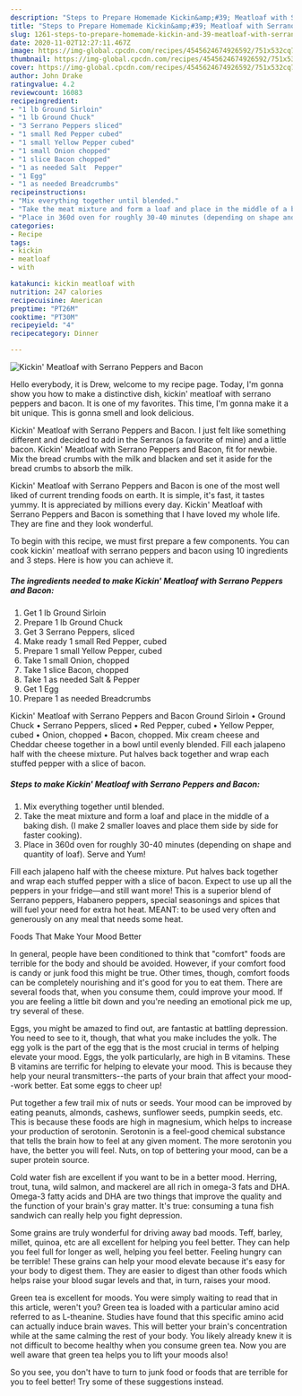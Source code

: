 ```yaml
---
description: "Steps to Prepare Homemade Kickin&amp;#39; Meatloaf with Serrano Peppers and Bacon"
title: "Steps to Prepare Homemade Kickin&amp;#39; Meatloaf with Serrano Peppers and Bacon"
slug: 1261-steps-to-prepare-homemade-kickin-and-39-meatloaf-with-serrano-peppers-and-bacon
date: 2020-11-02T12:27:11.467Z
image: https://img-global.cpcdn.com/recipes/4545624674926592/751x532cq70/kickin-meatloaf-with-serrano-peppers-and-bacon-recipe-main-photo.jpg
thumbnail: https://img-global.cpcdn.com/recipes/4545624674926592/751x532cq70/kickin-meatloaf-with-serrano-peppers-and-bacon-recipe-main-photo.jpg
cover: https://img-global.cpcdn.com/recipes/4545624674926592/751x532cq70/kickin-meatloaf-with-serrano-peppers-and-bacon-recipe-main-photo.jpg
author: John Drake
ratingvalue: 4.2
reviewcount: 16083
recipeingredient:
- "1 lb Ground Sirloin"
- "1 lb Ground Chuck"
- "3 Serrano Peppers sliced"
- "1 small Red Pepper cubed"
- "1 small Yellow Pepper cubed"
- "1 small Onion chopped"
- "1 slice Bacon chopped"
- "1 as needed Salt  Pepper"
- "1 Egg"
- "1 as needed Breadcrumbs"
recipeinstructions:
- "Mix everything together until blended."
- "Take the meat mixture and form a loaf and place in the middle of a baking dish. (I make 2 smaller loaves and place them side by side for faster cooking)."
- "Place in 360d oven for roughly 30-40 minutes (depending on shape and quantity of loaf). Serve and Yum!"
categories:
- Recipe
tags:
- kickin
- meatloaf
- with

katakunci: kickin meatloaf with 
nutrition: 247 calories
recipecuisine: American
preptime: "PT26M"
cooktime: "PT30M"
recipeyield: "4"
recipecategory: Dinner

---
```



![Kickin&#39; Meatloaf with Serrano Peppers and Bacon](https://img-global.cpcdn.com/recipes/4545624674926592/751x532cq70/kickin-meatloaf-with-serrano-peppers-and-bacon-recipe-main-photo.jpg)

Hello everybody, it is Drew, welcome to my recipe page. Today, I'm gonna show you how to make a distinctive dish, kickin&#39; meatloaf with serrano peppers and bacon. It is one of my favorites. This time, I'm gonna make it a bit unique. This is gonna smell and look delicious.

Kickin&#39; Meatloaf with Serrano Peppers and Bacon. I just felt like something different and decided to add in the Serranos (a favorite of mine) and a little bacon. Kickin&#39; Meatloaf with Serrano Peppers and Bacon, fit for newbie. Mix the bread crumbs with the milk and blacken and set it aside for the bread crumbs to absorb the milk.

Kickin&#39; Meatloaf with Serrano Peppers and Bacon is one of the most well liked of current trending foods on earth. It is simple, it's fast, it tastes yummy. It is appreciated by millions every day. Kickin&#39; Meatloaf with Serrano Peppers and Bacon is something that I have loved my whole life. They are fine and they look wonderful.


To begin with this recipe, we must first prepare a few components. You can cook kickin&#39; meatloaf with serrano peppers and bacon using 10 ingredients and 3 steps. Here is how you can achieve it.

<!--inarticleads1-->

##### The ingredients needed to make Kickin&#39; Meatloaf with Serrano Peppers and Bacon:

1. Get 1 lb Ground Sirloin
1. Prepare 1 lb Ground Chuck
1. Get 3 Serrano Peppers, sliced
1. Make ready 1 small Red Pepper, cubed
1. Prepare 1 small Yellow Pepper, cubed
1. Take 1 small Onion, chopped
1. Take 1 slice Bacon, chopped
1. Take 1 as needed Salt &amp; Pepper
1. Get 1 Egg
1. Prepare 1 as needed Breadcrumbs


Kickin&#39; Meatloaf with Serrano Peppers and Bacon Ground Sirloin • Ground Chuck • Serrano Peppers, sliced • Red Pepper, cubed • Yellow Pepper, cubed • Onion, chopped • Bacon, chopped. Mix cream cheese and Cheddar cheese together in a bowl until evenly blended. Fill each jalapeno half with the cheese mixture. Put halves back together and wrap each stuffed pepper with a slice of bacon. 

<!--inarticleads2-->

##### Steps to make Kickin&#39; Meatloaf with Serrano Peppers and Bacon:

1. Mix everything together until blended.
1. Take the meat mixture and form a loaf and place in the middle of a baking dish. (I make 2 smaller loaves and place them side by side for faster cooking).
1. Place in 360d oven for roughly 30-40 minutes (depending on shape and quantity of loaf). Serve and Yum!


Fill each jalapeno half with the cheese mixture. Put halves back together and wrap each stuffed pepper with a slice of bacon. Expect to use up all the peppers in your fridge—and still want more! This is a superior blend of Serrano peppers, Habanero peppers, special seasonings and spices that will fuel your need for extra hot heat. MEANT: to be used very often and generously on any meal that needs some heat. 

Foods That Make Your Mood Better


In general, people have been conditioned to think that "comfort" foods are terrible for the body and should be avoided. However, if your comfort food is candy or junk food this might be true. Other times, though, comfort foods can be completely nourishing and it's good for you to eat them. There are several foods that, when you consume them, could improve your mood. If you are feeling a little bit down and you're needing an emotional pick me up, try several of these.

Eggs, you might be amazed to find out, are fantastic at battling depression. You need to see to it, though, that what you make includes the yolk. The egg yolk is the part of the egg that is the most crucial in terms of helping elevate your mood. Eggs, the yolk particularly, are high in B vitamins. These B vitamins are terrific for helping to elevate your mood. This is because they help your neural transmitters--the parts of your brain that affect your mood--work better. Eat some eggs to cheer up!

Put together a few trail mix of nuts or seeds. Your mood can be improved by eating peanuts, almonds, cashews, sunflower seeds, pumpkin seeds, etc. This is because these foods are high in magnesium, which helps to increase your production of serotonin. Serotonin is a feel-good chemical substance that tells the brain how to feel at any given moment. The more serotonin you have, the better you will feel. Nuts, on top of bettering your mood, can be a super protein source.

Cold water fish are excellent if you want to be in a better mood. Herring, trout, tuna, wild salmon, and mackerel are all rich in omega-3 fats and DHA. Omega-3 fatty acids and DHA are two things that improve the quality and the function of your brain's gray matter. It's true: consuming a tuna fish sandwich can really help you fight depression. 

Some grains are truly wonderful for driving away bad moods. Teff, barley, millet, quinoa, etc are all excellent for helping you feel better. They can help you feel full for longer as well, helping you feel better. Feeling hungry can be terrible! These grains can help your mood elevate because it's easy for your body to digest them. They are easier to digest than other foods which helps raise your blood sugar levels and that, in turn, raises your mood.

Green tea is excellent for moods. You were simply waiting to read that in this article, weren't you? Green tea is loaded with a particular amino acid referred to as L-theanine. Studies have found that this specific amino acid can actually induce brain waves. This will better your brain's concentration while at the same calming the rest of your body. You likely already knew it is not difficult to become healthy when you consume green tea. Now you are well aware that green tea helps you to lift your moods also!

So you see, you don't have to turn to junk food or foods that are terrible for you to feel better! Try  some  of  these  suggestions  instead.

